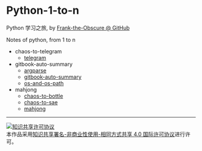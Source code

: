# Python-1-to-n

Python 学习之旅, by [Frank-the-Obscure @ GitHub](https://github.com/Frank-the-Obscure)

Notes of python, from 1 to n

- chaos-to-telegram
  - [telegram](chaos-to-telegram/telegram.md)
- gitbook-auto-summary
  - [argparse](gitbook-auto-summary/argparse.md)
  - [gitbook-auto-summary](gitbook-auto-summary/gitbook-auto-summary.md)
  - [os-and-os-path](gitbook-auto-summary/os-and-os-path.md)
- mahjong
  - [chaos-to-bottle](mahjong/chaos-to-bottle.md)
  - [chaos-to-sae](mahjong/chaos-to-sae.md)
  - [mahjong](mahjong/mahjong.md)

---

<a rel="license" href="http://creativecommons.org/licenses/by-nc-sa/4.0/"><img alt="知识共享许可协议" style="border-width:0" src="https://i.creativecommons.org/l/by-nc-sa/4.0/88x31.png" /></a><br />本<span xmlns:dct="http://purl.org/dc/terms/" href="http://purl.org/dc/dcmitype/Text" rel="dct:type">作品</span>采用<a rel="license" href="http://creativecommons.org/licenses/by-nc-sa/4.0/">知识共享署名-非商业性使用-相同方式共享 4.0 国际许可协议</a>进行许可。